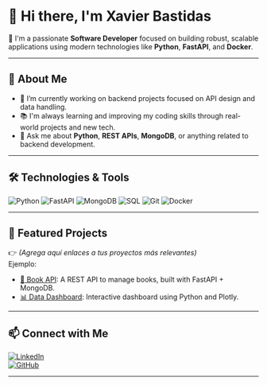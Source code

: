 # 👋 Hi there, I'm Xavier Bastidas

🎯 I'm a passionate **Software Developer** focused on building robust, scalable applications using modern technologies like **Python**, **FastAPI**, and **Docker**.

---

## 🧠 About Me

- 🔨 I’m currently working on backend projects focused on API design and data handling.
- 📚 I'm always learning and improving my coding skills through real-world projects and new tech.
- 💬 Ask me about **Python**, **REST APIs**, **MongoDB**, or anything related to backend development.

---

## 🛠️ Technologies & Tools

![Python](https://img.shields.io/badge/Python-3776AB?style=flat&logo=python&logoColor=white)
![FastAPI](https://img.shields.io/badge/FastAPI-009688?style=flat&logo=fastapi&logoColor=white)
![MongoDB](https://img.shields.io/badge/MongoDB-47A248?style=flat&logo=mongodb&logoColor=white)
![SQL](https://img.shields.io/badge/SQL-003B57?style=flat&logo=sqlite&logoColor=white)
![Git](https://img.shields.io/badge/Git-F05032?style=flat&logo=git&logoColor=white)
![Docker](https://img.shields.io/badge/Docker-2496ED?style=flat&logo=docker&logoColor=white)

---

## 🚀 Featured Projects

👉 *(Agrega aquí enlaces a tus proyectos más relevantes)*  
Ejemplo:
- [📘 Book API](https://github.com/tuusuario/book-api): A REST API to manage books, built with FastAPI + MongoDB.
- [📊 Data Dashboard](https://github.com/tuusuario/data-dashboard): Interactive dashboard using Python and Plotly.

---

## 📫 Connect with Me

[![LinkedIn](https://img.shields.io/badge/LinkedIn-blue?style=flat&logo=linkedin)](https://www.linkedin.com/in/xavierbastidas/)  
[![GitHub](https://img.shields.io/badge/GitHub-181717?style=flat&logo=github&logoColor=white)](https://github.com/xavierbastidas)

---

<!-- Optional: GitHub Stats -->
<!--
## 📈 GitHub Stats

![Xavier's GitHub Stats](https://github-readme-stats.vercel.app/api?username=xavierbastidas&show_icons=true&theme=github_dark)
-->

